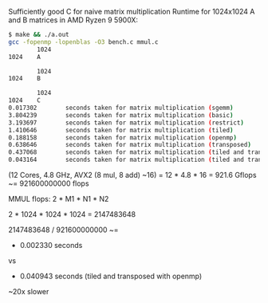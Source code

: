 Sufficiently good C for naive matrix multiplication
Runtime for 1024x1024 A and B matrices in AMD Ryzen 9 5900X:

``` sh
$ make && ./a.out 
gcc -fopenmp -lopenblas -O3 bench.c mmul.c
        1024
1024    A

        1024
1024    B

        1024
1024    C
0.017302        seconds taken for matrix multiplication (sgemm)
3.804239        seconds taken for matrix multiplication (basic)
3.193697        seconds taken for matrix multiplication (restrict)
1.410646        seconds taken for matrix multiplication (tiled)
0.188158        seconds taken for matrix multiplication (openmp)
0.638646        seconds taken for matrix multiplication (transposed)
0.437068        seconds taken for matrix multiplication (tiled and transposed)
0.043164        seconds taken for matrix multiplication (tiled and transposed with openmp)
```

(12 Cores, 4.8 GHz, AVX2 (8 mul, 8 add) ~16)
= 12 * 4.8 * 16 = 921.6 Gflops
~= 921600000000 flops
                                                      
MMUL flops:
2 * M1 * N1 * N2
                                                      
2 * 1024 * 1024 * 1024
=    2147483648
                                                      
2147483648 / 921600000000 ~=
- 0.002330 seconds

vs
- 0.040943 seconds (tiled and transposed with openmp)
                                                      
~20x slower
